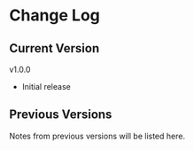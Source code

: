 # Change Log

## Current Version

v1.0.0

- Initial release

## Previous Versions
 
Notes from previous versions will be listed here.

